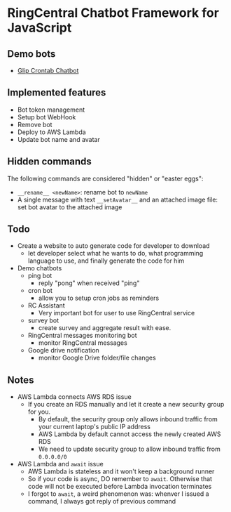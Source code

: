 # RingCentral Chatbot Framework for JavaScript

## Demo bots

- [Glip Crontab Chatbot](https://github.com/tylerlong/glip-crontab-chatbot)


## Implemented features

- Bot token management
- Setup bot WebHook
- Remove bot
- Deploy to AWS Lambda
- Update bot name and avatar


## Hidden commands

The following commands are considered "hidden" or "easter eggs":

- `__rename__ <newName>`: rename bot to `newName`
- A single message with text `__setAvatar__` and an attached image file: set bot avatar to the attached image


## Todo

- Create a website to auto generate code for developer to download
    - let developer select what he wants to do, what programming language to use, and finally generate the code for him
- Demo chatbots
    - ping bot
        - reply "pong" when received "ping"
    - cron bot
        - allow you to setup cron jobs as reminders
    - RC Assistant
        - Very important bot for user to use RingCentral service
    - survey bot
        - create survey and aggregate result with ease.
    - RingCentral messages monitoring bot
        - monitor RingCentral messages
    - Google drive notification
        - monitor Google Drive folder/file changes


## Notes

- AWS Lambda connects AWS RDS issue
    - If you create an RDS manually and let it create a new security group for you.
        - By default, the security group only allows inbound traffic from your current laptop's public IP address
        - AWS Lambda by default cannot access the newly created AWS RDS
        - We need to update security group to allow inbound traffic from `0.0.0.0/0`
- AWS Lambda and `await` issue
    - AWS Lambda is stateless and it won't keep a background runner
    - So if your code is async, DO remember to `await`. Otherwise that code will not be executed before Lambda invocation terminates
    - I forgot to `await`, a weird phenomenon was: whenver I issued a command, I always got reply of previous command

